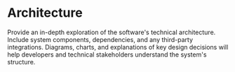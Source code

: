 # Architecture

Provide an in-depth exploration of the software's technical architecture. Include system components, dependencies, and any third-party integrations. Diagrams, charts, and explanations of key design decisions will help developers and technical stakeholders understand the system's structure.